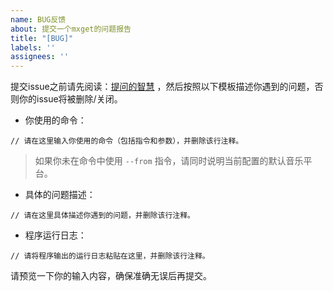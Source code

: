 ```yaml
---
name: BUG反馈
about: 提交一个mxget的问题报告
title: "[BUG]"
labels: ''
assignees: ''
---
```


提交issue之前请先阅读：[提问的智慧](https://github.com/ryanhanwu/How-To-Ask-Questions-The-Smart-Way/blob/master/README-zh_CN.md) ，然后按照以下模板描述你遇到的问题，否则你的issue将被删除/关闭。

- 你使用的命令：

```
// 请在这里输入你使用的命令（包括指令和参数），并删除该行注释。
```

> 如果你未在命令中使用 `--from` 指令，请同时说明当前配置的默认音乐平台。

- 具体的问题描述：

```
// 请在这里具体描述你遇到的问题，并删除该行注释。
```

- 程序运行日志：

```
// 请将程序输出的运行日志粘贴在这里，并删除该行注释。
```

请预览一下你的输入内容，确保准确无误后再提交。


